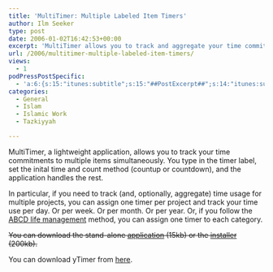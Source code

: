 ```yaml
---
title: 'MultiTimer: Multiple Labeled Item Timers'
author: Ilm Seeker
type: post
date: 2006-01-02T16:42:53+00:00
excerpt: 'MultiTimer allows you to track and aggregate your time commitments to multiple items simultaneously.  Useful for life- and time-management.'
url: /2006/multitimer-multiple-labeled-item-timers/
views:
  - 1
podPressPostSpecific:
  - 'a:6:{s:15:"itunes:subtitle";s:15:"##PostExcerpt##";s:14:"itunes:summary";s:15:"##PostExcerpt##";s:15:"itunes:keywords";s:17:"##WordPressCats##";s:13:"itunes:author";s:10:"##Global##";s:15:"itunes:explicit";s:7:"Default";s:12:"itunes:block";s:7:"Default";}'
categories:
  - General
  - Islam
  - Islamic Work
  - Tazkiyyah

---
```

MultiTimer, a lightweight application, allows you to track your time commitments to multiple items simultaneously. You type in the timer label, set the inital time and count method (countup or countdown), and the application handles the rest.

In particular, if you need to track (and, optionally, aggregate) time usage for multiple projects, you can assign one timer per project and track your time use per day. Or per week. Or per month. Or per year. Or, if you follow the [ABCD life management][1] method, you can assign one timer to each category.

<del datetime="2008-09-19T09:20:23+00:00">You can download the stand-alone <a id="p196" href="/wp-content/uploads/multiTimer.zip">application</a> (15kb) or the <a id="p197" href="/wp-content/uploads/multiTimer-installer.zip">installer</a> (200kb).</del>

You can download yTimer from [here][2].

 [1]: http://www.ilmfruits.com/blog/abcd-life-management/
 [2]: http://www.spacejock.com/yTimer.html